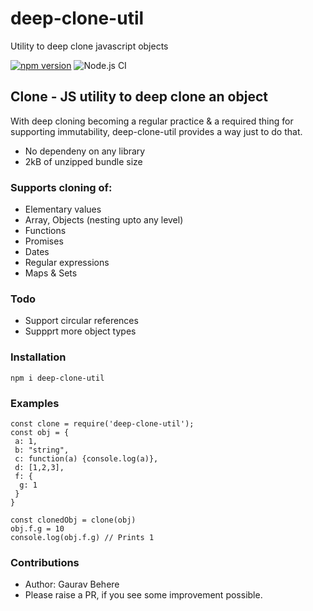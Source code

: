 # deep-clone-util
Utility to deep clone javascript objects

[![npm version](https://badge.fury.io/js/deep-clone-util.svg)](https://badge.fury.io/js/deep-clone-util)
![Node.js CI](https://github.com/gauravbehere/deep-clone-util/workflows/Node.js%20CI/badge.svg)

 ## Clone - JS utility to deep clone an object
 With deep cloning becoming a regular practice & a required thing for supporting immutability, deep-clone-util provides a way just to do that.
 - No dependeny on any library
 - 2kB of unzipped bundle size
 
 ### Supports cloning of:
 -  Elementary values
 -  Array, Objects (nesting upto any level)
 -  Functions
 -  Promises
 -  Dates
 -  Regular expressions
 -  Maps & Sets

 ### Todo
 -  Support circular references
 -  Suppprt more object types

 ### Installation
 ``` npm i deep-clone-util ```

### Examples
```
const clone = require('deep-clone-util');
const obj = {
 a: 1,
 b: "string",
 c: function(a) {console.log(a)},
 d: [1,2,3],
 f: {
  g: 1
 }
}

const clonedObj = clone(obj)
obj.f.g = 10
console.log(obj.f.g) // Prints 1
```


### Contributions
  - Author: Gaurav Behere
- Please raise a PR, if you see some improvement possible.
